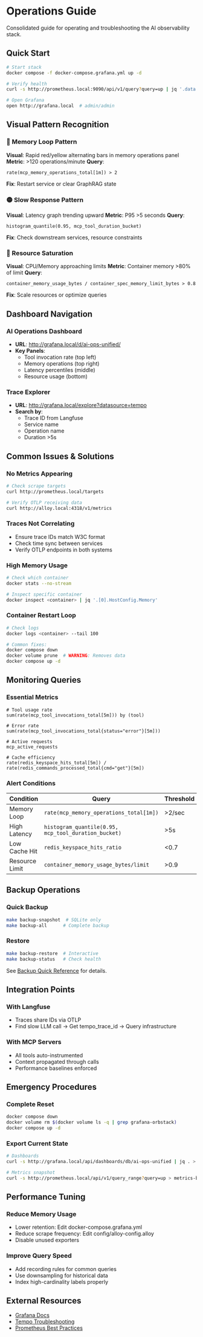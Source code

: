 # Operations Guide

Consolidated guide for operating and troubleshooting the AI observability stack.

## Quick Start

```bash
# Start stack
docker compose -f docker-compose.grafana.yml up -d

# Verify health
curl -s http://prometheus.local:9090/api/v1/query?query=up | jq '.data.result[].metric.job'

# Open Grafana
open http://grafana.local  # admin/admin
```

## Visual Pattern Recognition

### 🔴 Memory Loop Pattern
**Visual**: Rapid red/yellow alternating bars in memory operations panel
**Metric**: >120 operations/minute
**Query**:
```promql
rate(mcp_memory_operations_total[1m]) > 2
```
**Fix**: Restart service or clear GraphRAG state

### 🟡 Slow Response Pattern
**Visual**: Latency graph trending upward
**Metric**: P95 >5 seconds
**Query**:
```promql
histogram_quantile(0.95, mcp_tool_duration_bucket)
```
**Fix**: Check downstream services, resource constraints

### 🔵 Resource Saturation
**Visual**: CPU/Memory approaching limits
**Metric**: Container memory >80% of limit
**Query**:
```promql
container_memory_usage_bytes / container_spec_memory_limit_bytes > 0.8
```
**Fix**: Scale resources or optimize queries

## Dashboard Navigation

### AI Operations Dashboard
- **URL**: http://grafana.local/d/ai-ops-unified/
- **Key Panels**:
  - Tool invocation rate (top left)
  - Memory operations (top right)
  - Latency percentiles (middle)
  - Resource usage (bottom)

### Trace Explorer
- **URL**: http://grafana.local/explore?datasource=tempo
- **Search by**:
  - Trace ID from Langfuse
  - Service name
  - Operation name
  - Duration >5s

## Common Issues & Solutions

### No Metrics Appearing
```bash
# Check scrape targets
curl http://prometheus.local/targets

# Verify OTLP receiving data
curl http://alloy.local:4318/v1/metrics
```

### Traces Not Correlating
- Ensure trace IDs match W3C format
- Check time sync between services
- Verify OTLP endpoints in both systems

### High Memory Usage
```bash
# Check which container
docker stats --no-stream

# Inspect specific container
docker inspect <container> | jq '.[0].HostConfig.Memory'
```

### Container Restart Loop
```bash
# Check logs
docker logs <container> --tail 100

# Common fixes:
docker compose down
docker volume prune  # WARNING: Removes data
docker compose up -d
```

## Monitoring Queries

### Essential Metrics
```promql
# Tool usage rate
sum(rate(mcp_tool_invocations_total[5m])) by (tool)

# Error rate
sum(rate(mcp_tool_invocations_total{status="error"}[5m]))

# Active requests
mcp_active_requests

# Cache efficiency
rate(redis_keyspace_hits_total[5m]) / rate(redis_commands_processed_total{cmd="get"}[5m])
```

### Alert Conditions
| Condition | Query | Threshold |
|-----------|-------|-----------|
| Memory Loop | `rate(mcp_memory_operations_total[1m])` | >2/sec |
| High Latency | `histogram_quantile(0.95, mcp_tool_duration_bucket)` | >5s |
| Low Cache Hit | `redis_keyspace_hits_ratio` | <0.7 |
| Resource Limit | `container_memory_usage_bytes/limit` | >0.9 |

## Backup Operations

### Quick Backup
```bash
make backup-snapshot  # SQLite only
make backup-all      # Complete backup
```

### Restore
```bash
make backup-restore  # Interactive
make backup-status   # Check health
```

See [Backup Quick Reference](../../backup/QUICK-REFERENCE.md) for details.

## Integration Points

### With Langfuse
- Traces share IDs via OTLP
- Find slow LLM call → Get tempo_trace_id → Query infrastructure

### With MCP Servers
- All tools auto-instrumented
- Context propagated through calls
- Performance baselines enforced

## Emergency Procedures

### Complete Reset
```bash
docker compose down
docker volume rm $(docker volume ls -q | grep grafana-orbstack)
docker compose up -d
```

### Export Current State
```bash
# Dashboards
curl -s http://grafana.local/api/dashboards/db/ai-ops-unified | jq . > dashboard-backup.json

# Metrics snapshot
curl -s http://prometheus.local/api/v1/query_range?query=up > metrics-backup.json
```

## Performance Tuning

### Reduce Memory Usage
- Lower retention: Edit docker-compose.grafana.yml
- Reduce scrape frequency: Edit config/alloy-config.alloy
- Disable unused exporters

### Improve Query Speed
- Add recording rules for common queries
- Use downsampling for historical data
- Index high-cardinality labels properly

## External Resources

- [Grafana Docs](https://grafana.com/docs/)
- [Tempo Troubleshooting](https://grafana.com/docs/tempo/latest/troubleshooting/)
- [Prometheus Best Practices](https://prometheus.io/docs/practices/)